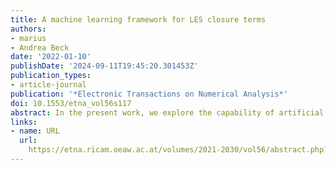 ```yaml
---
title: A machine learning framework for LES closure terms
authors:
- marius
- Andrea Beck
date: '2022-01-10'
publishDate: '2024-09-11T19:45:20.301453Z'
publication_types:
- article-journal
publication: '*Electronic Transactions on Numerical Analysis*'
doi: 10.1553/etna_vol56s117
abstract: In the present work, we explore the capability of artificial neural networks (ANN) to predict the closure terms for large eddy simulations (LES) solely from coarse-scale data. To this end, we derive a consistent framework for LES closure models, with special emphasis laid upon the incorporation of implicit discretization-based filters and numerical approximation errors. We investigate implicit filter types that are inspired by the solution representation of discontinuous Galerkin and finite volume schemes and mimic the behavior of the discretization operator, and a global Fourier cutoff filter as a representative of a typical explicit LES filter. Within the perfect LES framework, we compute the exact closure terms for the different LES filter functions from direct numerical simulation results of decaying homogeneous isotropic turbulence. Multiple ANN with a multilayer perceptron (MLP) or a gated recurrent unit (GRU) architecture are trained to predict the computed closure terms solely from coarse-scale input data. For the given application, the GRU architecture clearly outperforms the MLP networks in terms of accuracy, whilst reaching up to 99.9% correlation between the networks’ predictions and the exact closure terms for all considered filter functions. The GRU networks are also shown to generalize well across different LES filters and resolutions. The present study can thus be seen as a starting point for the investigation of data-based modeling approaches for LES, which not only include the physical closure terms, but account for the discretization effects in implicitly filtered LES as well.
links:
- name: URL
  url: 
    https://etna.ricam.oeaw.ac.at/volumes/2021-2030/vol56/abstract.php?vol=56&pages=117-137
---
```

